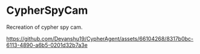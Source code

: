 # CypherSpyCam
Recreation of cypher spy cam.

https://github.com/Devanshu19/CypherAgent/assets/66104268/8317b0bc-6113-4890-a6b5-0201d32b7a3e

